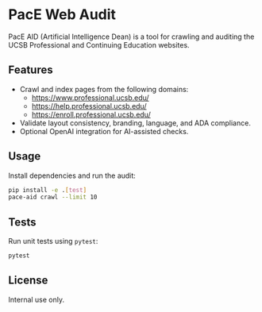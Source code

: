 # PacE Web Audit

PacE AID (Artificial Intelligence Dean) is a tool for crawling and auditing the UCSB Professional and Continuing Education websites.

## Features
- Crawl and index pages from the following domains:
  - https://www.professional.ucsb.edu/
  - https://help.professional.ucsb.edu/
  - https://enroll.professional.ucsb.edu/
- Validate layout consistency, branding, language, and ADA compliance.
- Optional OpenAI integration for AI-assisted checks.

## Usage
Install dependencies and run the audit:
```bash
pip install -e .[test]
pace-aid crawl --limit 10
```

## Tests
Run unit tests using `pytest`:
```bash
pytest
```

## License
Internal use only.
